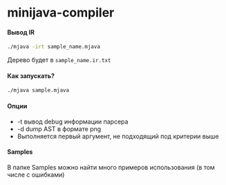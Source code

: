 # minijava-compiler

#### Вывод IR
```bash
./mjava -irt sample_name.mjava
```
Дерево будет в `sample_name.ir.txt`
#### Как запускать?
```bash
./mjava sample.mjava
```
#### Опции
  * -t вывод debug информации парсера
  * -d dump AST в формате png
  * Выполняется первый аргумент, не подходящий под критерии выше 

#### Samples
  В папке Samples можно найти много примеров использования (в том числе с ошибками)